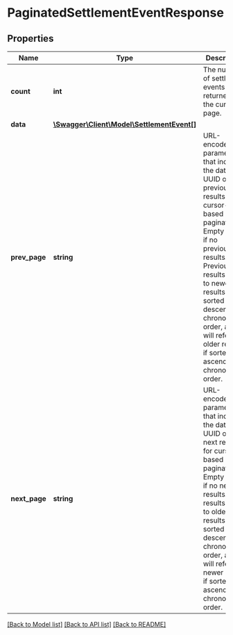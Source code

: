 # PaginatedSettlementEventResponse

## Properties
Name | Type | Description | Notes
------------ | ------------- | ------------- | -------------
**count** | **int** | The number of settlement events returned on the current page. | 
**data** | [**\Swagger\Client\Model\SettlementEvent[]**](SettlementEvent.md) |  | 
**prev_page** | **string** | URL-encoded parameters that include the date and UUID of the previous results for cursor-based pagination. Empty string if no previous results. Previous results refer to newer results if sorted in descending chronological order, and will refer to older results if sorted in ascending chronological order. | 
**next_page** | **string** | URL-encoded parameters that include the date and UUID of the next results for cursor-based pagination. Empty string if no next results. Next results refer to older results if sorted in descending chronological order, and will refer to newer results if sorted in ascending chronological order. | 

[[Back to Model list]](../../README.md#documentation-for-models) [[Back to API list]](../../README.md#documentation-for-api-endpoints) [[Back to README]](../../README.md)

